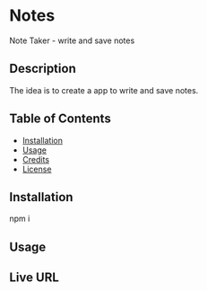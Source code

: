 # Notes
Note Taker -  write and save notes

## Description

The idea is to create a app to write and save notes.  

## Table of Contents 



- [Installation](#installation)
- [Usage](#usage)
- [Credits](#credits)
- [License](#license)


## Installation

npm i

## Usage

## Live URL